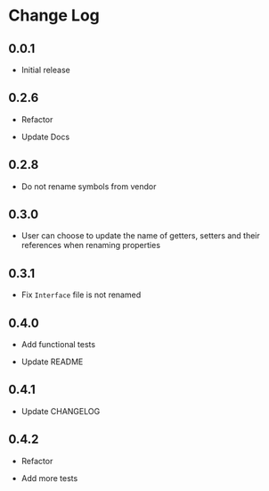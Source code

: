 # Change Log


## 0.0.1

- Initial release

## 0.2.6

- Refactor

- Update Docs

## 0.2.8

- Do not rename symbols from vendor

## 0.3.0

- User can choose to update the name of getters, setters and their references when renaming properties

## 0.3.1

- Fix `Interface` file is not renamed

## 0.4.0

- Add functional tests

- Update README

## 0.4.1

- Update CHANGELOG

## 0.4.2

- Refactor

- Add more tests
